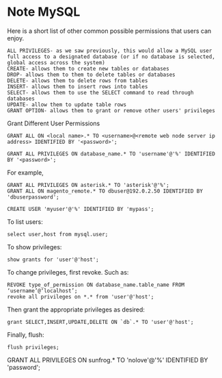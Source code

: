 # Note MySQL

Here is a short list of other common possible permissions that users can enjoy.
```
ALL PRIVILEGES- as we saw previously, this would allow a MySQL user full access to a designated database (or if no database is selected, global access across the system)
CREATE- allows them to create new tables or databases
DROP- allows them to them to delete tables or databases
DELETE- allows them to delete rows from tables
INSERT- allows them to insert rows into tables
SELECT- allows them to use the SELECT command to read through databases
UPDATE- allow them to update table rows
GRANT OPTION- allows them to grant or remove other users' privileges
```
Grant Different User Permissions
```
GRANT ALL ON <local name>.* TO <username>@<remote web node server ip address> IDENTIFIED BY '<password>';

GRANT ALL PRIVILEGES ON database_name.* TO 'username'@'%' IDENTIFIED BY '<password>';
```
For example,
```
GRANT ALL PRIVILEGES ON asterisk.* TO 'asterisk'@'%';
GRANT ALL ON magento_remote.* TO dbuser@192.0.2.50 IDENTIFIED BY 'dbuserpassword';

CREATE USER 'myuser'@'%' IDENTIFIED BY 'mypass';
```
To list users:
```
select user,host from mysql.user;
```
To show privileges:
```
show grants for 'user'@'host';
```
To change privileges, first revoke. Such as:
```
REVOKE type_of_permission ON database_name.table_name FROM ‘username’@‘localhost’;
revoke all privileges on *.* from 'user'@'host';
```
Then grant the appropriate privileges as desired:
```
grant SELECT,INSERT,UPDATE,DELETE ON `db`.* TO 'user'@'host';
```
Finally, flush:
```
flush privileges;
```
GRANT ALL PRIVILEGES ON sunfrog.* TO 'nolove'@'%' IDENTIFIED BY 'password';
